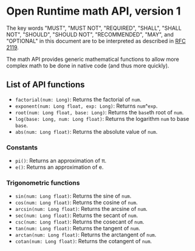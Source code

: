 Open Runtime math API, version 1
================================
The key words "MUST", "MUST NOT", "REQUIRED", "SHALL", "SHALL NOT", "SHOULD", "SHOULD NOT", "RECOMMENDED", "MAY", and "OPTIONAL" in this document are to be interpreted as described in [RFC 2119](http://www.ietf.org/rfc/rfc2119.txt).

The math API provides generic mathematical functions to allow more complex math to be done in native code (and thus more quickly).

List of API functions
---------------------

 * `factorial(num: Long)`: Returns the factorial of `num`.
 * `exponent(num: Long float, exp: Long)`: Returns `num`^`exp`.
 * `root(num: Long float, base: Long)`: Returns the `base`th root of `num`.
 * `log(base: Long, num: Long float)`: Returns the logarithm `num` to base `base`.
 * `abs(num: Long float)`: Returns the absolute value of `num`.

### Constants

 * `pi()`: Returns an approximation of π.
 * `e()`: Returns an approximation of e.

### Trigonometric functions

 * `sin(num: Long float)`: Returns the sine of `num`.
 * `cos(num: Long float)`: Returns the cosine of `num`.
 * `arcsin(num: Long float)`: Returns the arcsine of `num`.
 * `sec(num: Long float)`: Returns the secant of `num`.
 * `csc(num: Long float)`: Returns the cosecant of `num`.
 * `tan(num: Long float)`: Returns the tangent of `num`.
 * `arctan(num: Long float)`: Returns the arctangent of `num`.
 * `cotan(num: Long float)`: Returns the cotangent of `num`.
